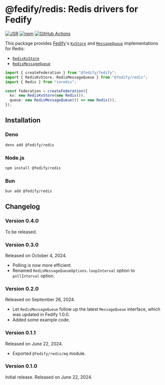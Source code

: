 <!-- deno-fmt-ignore-file -->

@fedify/redis: Redis drivers for Fedify
=======================================

[![JSR][JSR badge]][JSR]
[![npm][npm badge]][npm]
[![GitHub Actions][GitHub Actions badge]][GitHub Actions]

This package provides [Fedify]'s [`KvStore`] and [`MessageQueue`]
implementations for Redis:

 -  [`RedisKvStore`]
 -  [`RedisMessageQueue`]

~~~~ typescript
import { createFederation } from "@fedify/fedify";
import { RedisKvStore, RedisMessageQueue } from "@fedify/redis";
import { Redis } from "ioredis";

const federation = createFederation({
  kv: new RedisKvStore(new Redis()),
  queue: new RedisMessageQueue(() => new Redis()),
});
~~~~

[JSR]: https://jsr.io/@fedify/redis
[JSR badge]: https://jsr.io/badges/@fedify/redis
[npm]: https://www.npmjs.com/package/@fedify/redis
[npm badge]: https://img.shields.io/npm/v/@fedify/redis?logo=npm
[GitHub Actions]: https://github.com/fedify-dev/redis/actions/workflows/main.yaml
[GitHub Actions badge]: https://github.com/fedify-dev/redis/actions/workflows/main.yaml/badge.svg
[Fedify]: https://fedify.dev/
[`KvStore`]: https://jsr.io/@fedify/fedify/doc/federation/~/KvStore
[`MessageQueue`]: https://jsr.io/@fedify/fedify/doc/federation/~/MessageQueue
[`RedisKvStore`]: https://jsr.io/@fedify/redis/doc/kv/~/RedisKvStore
[`RedisMessageQueue`]: https://jsr.io/@fedify/redis/doc/mq/~/RedisMessageQueue


Installation
------------

### Deno

~~~~ sh
deno add @fedify/redis
~~~~

### Node.js

~~~~ sh
npm install @fedify/redis
~~~~

### Bun

~~~~ sh
bun add @fedify/redis
~~~~


Changelog
---------

### Version 0.4.0

To be released.

### Version 0.3.0

Released on October 4, 2024.

 -  Polling is now more efficient.
 -  Renamed `RedisMessageQueueOptions.loopInterval` option to `pollInterval`
    option.

### Version 0.2.0

Released on September 26, 2024.

 -  Let `RedisMessageQueue` follow up the latest `MessageQueue` interface,
    which was updated in Fedify 1.0.0.
 -  Added some example code.

### Version 0.1.1

Released on June 22, 2024.

 -  Exported `@fedify/redis/mq` module.

### Version 0.1.0

Initial release.  Released on June 22, 2024.
